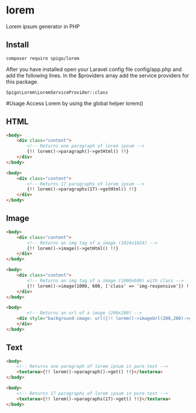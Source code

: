 # lorem
Lorem ipsum generator in PHP

## Install
```
composer require spigo/lorem
```
After you have installed open your Laravel config file config/app.php and add the following lines. In the $providers array add the service providers for this package.
```
Spigo\Lorem\LoremServiceProvider::class
```
#Usage
Access Lorem by using the global helper lorem()

## HTML
```html
<body>
    <div class="content">
        <!-- Returns one paragraph of lorem ipsum -->
        {!! lorem()->paragraph()->getHtml() !!}
    </div>
</body>
```
```html
<body>
    <div class="content">
        <!-- Returns 17 paragraphs of lorem ipsum -->
        {!! lorem()->paragraphs(17)->getHtml() !!}
    </div>
</body>
```
## Image

```html
<body>
    <div class="content">
        <!-- Returns an img tag of a image (1024x1024) -->
        {!! lorem()->image()->getHtml() !!}
    </div>
</body>
```
```html
<body>
    <div class="content">
        <!-- Returns an img tag of a image (1000x600) with class -->
        {!! lorem()->image(1000, 600, ['class' => 'img-responsive']) !!}
    </div>
</body>
```
```html
<body>
        <!-- Returns an url of a image (200x200) -->
    <div style="background-image: url({!! lorem()->imageUrl(200,200)->get() !!})"></div>
    </div>
</body>
```

## Text
```html
<body>
    <!-- Returns one paragraph of lorem ipsum in pure text -->
    <textarea>{!! lorem()->paragraph()->get() !!}</textarea>
</body>
```
```html
<body>
    <!-- Returns 17 paragraphs of lorem ipsum in pure text -->
    <textarea>{!! lorem()->paragraphs(17)->get() !!}</textarea>
</body>
```